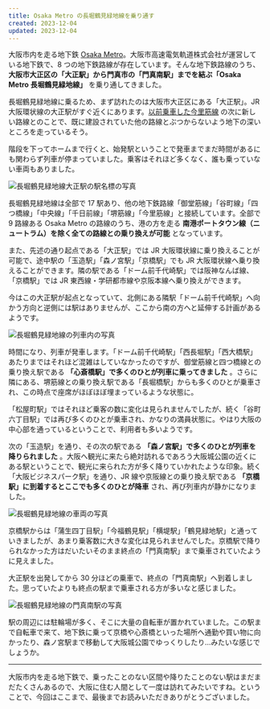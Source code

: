 ```yaml
---
title: Osaka Metro の長堀鶴見緑地線を乗り通す
created: 2023-12-04
updated: 2023-12-04
---
```


大阪市内を走る地下鉄 [Osaka Metro](https://www.osakametro.co.jp/)。大阪市高速電気軌道株式会社が運営している地下鉄で、8 つの地下鉄路線が存在しています。そんな地下鉄路線のうち、 **大阪市大正区の「大正駅」から門真市の「門真南駅」までを結ぶ「Osaka Metro 長堀鶴見緑地線」** を乗り通してきました。

長堀鶴見緑地線に乗るため、まず訪れたのは大阪市大正区にある「大正駅」。JR 大阪環状線の大正駅がすぐ近くにあります。[以前乗車した今里筋線](/blog/20231002/) の次に新しい路線とのことで、既に建設されていた他の路線とぶつからないよう地下の深いところを走っているそう。

階段を下ってホームまで行くと、始発駅ということで発車までまだ時間があるにも関わらず列車が停まっていました。乗客はそれほど多くなく、誰も乗っていない車両もありました。

![長堀鶴見緑地線大正駅の駅名標の写真](1dd256f6-4c66-406e-8713-1e6bd14aca00)

長堀鶴見緑地線は全部で 17 駅あり、他の地下鉄路線「御堂筋線」「谷町線」「四つ橋線」「中央線」「千日前線」「堺筋線」「今里筋線」と接続しています。全部で 9 路線ある Osaka Metro の路線のうち、港の方を走る **南港ポートタウン線（ニュートラム）を除く全ての路線との乗り換えが可能** となっています。

また、先述の通り起点である「大正駅」では JR 大阪環状線に乗り換えることが可能で、途中駅の「玉造駅」「森ノ宮駅」「京橋駅」でも JR 大阪環状線へ乗り換えることができます。隣の駅である「ドーム前千代崎駅」では阪神なんば線、「京橋駅」では JR 東西線・学研都市線や京阪本線へ乗り換えができます。

今はこの大正駅が起点となっていて、北側にある隣駅「ドーム前千代崎駅」へ向かう方向と逆側には駅はありませんが、ここから南の方へと延伸する計画があるようです。

![長堀鶴見緑地線の列車内の写真](8fca38b7-0ca1-41a9-2c0e-f1aa412a2c00)

時間になり、列車が発車します。「ドーム前千代崎駅」「西長堀駅」「西大橋駅」あたりまではそれほど混雑はしていなかったのですが、御堂筋線と四つ橋線との乗り換え駅である **「心斎橋駅」で多くのひとが列車に乗ってきました** 。さらに隣にある、堺筋線との乗り換え駅である「長堀橋駅」からも多くのひとが乗車され、この時点で座席がほぼほぼ埋まっているような状態に。

「松屋町駅」ではそれほど乗客の数に変化は見られませんでしたが、続く「谷町六丁目駅」では再び多くのひとが乗車され、かなりの満員状態に。やはり大阪の中心部を通っているということで、利用者も多いようです。

次の「玉造駅」を通り、その次の駅である **「森ノ宮駅」で多くのひとが列車を降りられました** 。大阪へ観光に来たら絶対訪れるであろう大阪城公園の近くにある駅ということで、観光に来られた方が多く降りていかれたような印象。続く「大阪ビジネスパーク駅」を通り、JR 線や京阪線との乗り換え駅である **「京橋駅」に到着するとここでも多くのひとが降車** され、再び列車内が静かになりました。

![長堀鶴見緑地線の車両の写真](be970107-c71f-49eb-2c13-b666e1bb4b00)

京橋駅からは「蒲生四丁目駅」「今福鶴見駅」「横堤駅」「鶴見緑地駅」と通っていきましたが、あまり乗客数に大きな変化は見られませんでした。京橋駅で降りられなかった方はだいたいそのまま終点の「門真南駅」まで乗車されていたように見えました。

大正駅を出発してから 30 分ほどの乗車で、終点の「門真南駅」へ到着しました。思っていたよりも終点の駅まで乗車される方が多いなと感じました。

![長堀鶴見緑地線の門真南駅の写真](e7551c6b-86e6-4edb-cade-0126036e5c00)

駅の周辺には駐輪場が多く、そこに大量の自転車が置かれていました。この駅まで自転車で来て、地下鉄に乗って京橋や心斎橋といった場所へ通勤や買い物に向かったり、森ノ宮駅まで移動して大阪城公園でゆっくりしたり…みたいな感じでしょうか。

---

大阪市内を走る地下鉄で、乗ったことのない区間や降りたことのない駅はまだまだたくさんあるので、大阪に住む人間として一度は訪れてみたいですね。ということで、今回はここまで、最後までお読みいただきありがとうございました。
